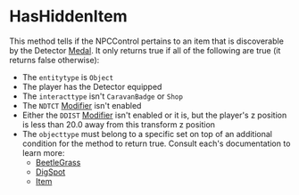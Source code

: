 # HasHiddenItem
This method tells if the NPCControl pertains to an item that is discoverable by the Detector [Medal](../../Enums%20and%20IDs/Medal.md). It only returns true if all of the following are true (it returns false otherwise):
- The `entitytype` is `Object`
- The player has the Detector equipped
- The `interacttype` isn't `CaravanBadge` or `Shop`
- The `NDTCT` [Modifier](../../EntityControl/Modifiers.md) isn't enabled
- Either the `DDIST` [Modifier](../EntityControl/Modifiers.md) isn't enabled or it is, but the player's z position is less than 20.0 away from this transform z position
- The `objecttype` must belong to a specific set on top of an additional condition for the method to return true. Consult each's documentation to learn more:
  - [BeetleGrass](../ObjectTypes/BeetleGrass.md)
  - [DigSpot](../ObjectTypes/DigSpot.md)
  - [Item](../ObjectTypes/Item.md)

